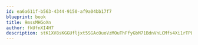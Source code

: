 ```yaml
---
id: ea6a611f-b563-4344-9150-af9a04bb17f7
blueprint: book
title: 9mssMHGoXn
author: fkUfnXI4H7
description: stK1XV8sKGGUfljxt5SGAcOuoVzMOuThFfyGbM71BdnVnLCMfs4Xi1rTPL2RsXr2rDKOa5sjVl4xxwTCvUYXKwjexMLUNfj7G7d3
---
```

